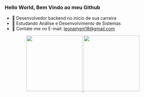 ### Hello World, Bem Vindo ao meu Github


- 🔭 Desenvolvedor backend no inicio de sua carreira
- 🌱 Estudando Análise e Desenvolvimento de Sistemas
- 👯 Contate-me no E-mail: leonamgm18@gmail.com

<div align="center">
  <a href="https://github.com/leonamxd">
  <img height="180em" src="https://github-readme-stats.vercel.app/api?username=leonamxd&show_icons=true&theme=dark&include_all_commits=true&count_private=true"/>
  <img height="180em" src="https://github-readme-stats.vercel.app/api/top-langs/?username=leonamxd&layout=compact&langs_count=7&theme=dark"/>
</div>
